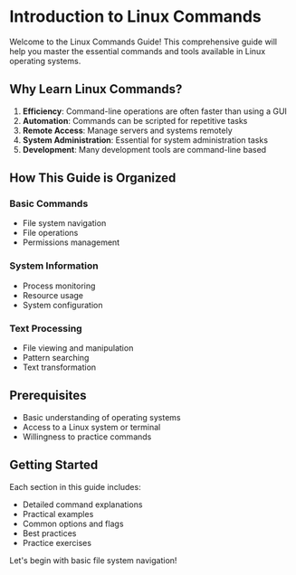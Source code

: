 # Introduction to Linux Commands

Welcome to the Linux Commands Guide! This comprehensive guide will help you master the essential commands and tools available in Linux operating systems.

## Why Learn Linux Commands?

1. **Efficiency**: Command-line operations are often faster than using a GUI
2. **Automation**: Commands can be scripted for repetitive tasks
3. **Remote Access**: Manage servers and systems remotely
4. **System Administration**: Essential for system administration tasks
5. **Development**: Many development tools are command-line based

## How This Guide is Organized

### Basic Commands
- File system navigation
- File operations
- Permissions management

### System Information
- Process monitoring
- Resource usage
- System configuration

### Text Processing
- File viewing and manipulation
- Pattern searching
- Text transformation

## Prerequisites

- Basic understanding of operating systems
- Access to a Linux system or terminal
- Willingness to practice commands

## Getting Started

Each section in this guide includes:
- Detailed command explanations
- Practical examples
- Common options and flags
- Best practices
- Practice exercises

Let's begin with basic file system navigation!
